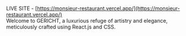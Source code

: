 LIVE SITE - [https://monsieur-restaurant.vercel.app/](https://monsieur-restaurant.vercel.app/)  
Welcome to GERICHT, a luxurious refuge of artistry and elegance, meticulously crafted using React.js and CSS.  

